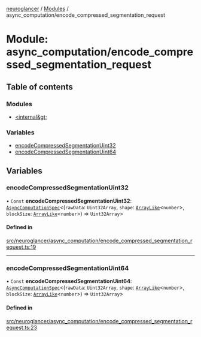 [neuroglancer](../README.md) / [Modules](../modules.md) / async\_computation/encode\_compressed\_segmentation\_request

# Module: async\_computation/encode\_compressed\_segmentation\_request

## Table of contents

### Modules

- [&lt;internal\&gt;](async_computation_encode_compressed_segmentation_request._internal_.md)

### Variables

- [encodeCompressedSegmentationUint32](async_computation_encode_compressed_segmentation_request.md#encodecompressedsegmentationuint32)
- [encodeCompressedSegmentationUint64](async_computation_encode_compressed_segmentation_request.md#encodecompressedsegmentationuint64)

## Variables

### encodeCompressedSegmentationUint32

• `Const` **encodeCompressedSegmentationUint32**: [`AsyncComputationSpec`](../interfaces/async_computation.AsyncComputationSpec.md)<(`rawData`: `Uint32Array`, `shape`: [`ArrayLike`](../interfaces/async_computation_encode_compressed_segmentation_request._internal_.ArrayLike.md)<`number`\>, `blockSize`: [`ArrayLike`](../interfaces/async_computation_encode_compressed_segmentation_request._internal_.ArrayLike.md)<`number`\>) => `Uint32Array`\>

#### Defined in

[src/neuroglancer/async_computation/encode_compressed_segmentation_request.ts:19](https://github.com/ActiveBrainAtlas2/neuroglancer/blob/1beb5d34/src/neuroglancer/async_computation/encode_compressed_segmentation_request.ts#L19)

___

### encodeCompressedSegmentationUint64

• `Const` **encodeCompressedSegmentationUint64**: [`AsyncComputationSpec`](../interfaces/async_computation.AsyncComputationSpec.md)<(`rawData`: `Uint32Array`, `shape`: [`ArrayLike`](../interfaces/async_computation_encode_compressed_segmentation_request._internal_.ArrayLike.md)<`number`\>, `blockSize`: [`ArrayLike`](../interfaces/async_computation_encode_compressed_segmentation_request._internal_.ArrayLike.md)<`number`\>) => `Uint32Array`\>

#### Defined in

[src/neuroglancer/async_computation/encode_compressed_segmentation_request.ts:23](https://github.com/ActiveBrainAtlas2/neuroglancer/blob/1beb5d34/src/neuroglancer/async_computation/encode_compressed_segmentation_request.ts#L23)
